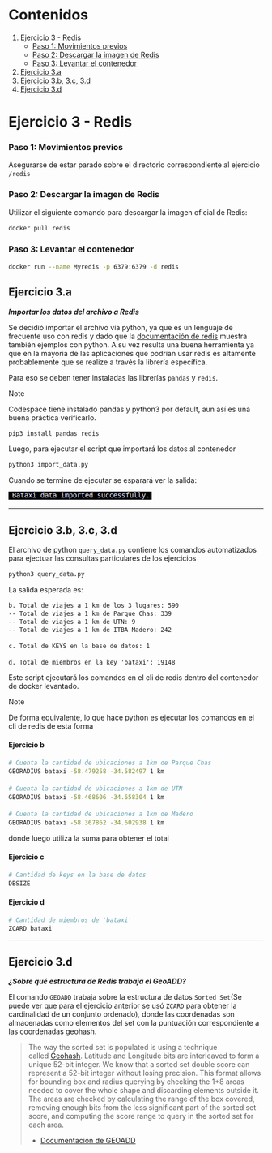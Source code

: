 # Contenidos

1. [Ejercicio 3 - Redis](#ejercicio-3---redis)
    - [Paso 1: Movimientos previos](#paso-1-movimientos-previos)
    - [Paso 2: Descargar la imagen de Redis](#paso-2-descargar-la-imagen-de-redis)
    - [Paso 3: Levantar el contenedor](#paso-3-levantar-el-contenedor)
2. [Ejercicio 3.a](#ejercicio-3a)
3. [Ejercicio 3.b, 3.c, 3.d](#ejercicio-3b-3c-3d)
4. [Ejercicio 3.d](#ejercicio-3d)


# Ejercicio 3 - Redis

### Paso 1: Movimientos previos

Asegurarse de estar parado sobre el directorio correspondiente al ejercicio `/redis`

### Paso 2: Descargar la imagen de Redis
Utilizar el siguiente comando para descargar la imagen oficial de Redis:
```bash
docker pull redis
```

### Paso 3: Levantar el contenedor
```bash
docker run --name Myredis -p 6379:6379 -d redis
```

## Ejercicio 3.a
***Importar los datos del archivo a Redis***

Se decidió importar el archivo vía python, ya que es un lenguaje de frecuente uso con redis y dado que la [documentación de redis](https://redis.io/docs/latest/develop/data-types/geospatial/) muestra también ejemplos con python. A su vez resulta una buena herramienta ya que en la mayoria de las aplicaciones que podrían usar redis es altamente probablemente que se realize a través la librería específica.

Para eso se deben tener instaladas las librerías `pandas` y `redis`. 

> [!Note]
> Codespace tiene instalado pandas y python3 por default, aun así es una buena práctica verificarlo.

```sh
pip3 install pandas redis
```

Luego, para ejecutar el script que importará los datos al contenedor

```sh
python3 import_data.py
```

Cuando se termine de ejecutar se esparará ver la salida:

![](resources/ej3a.png)


***
## Ejercicio 3.b, 3.c, 3.d
El archivo de python `query_data.py` contiene los comandos automatizados para ejectuar las consultas particulares de los ejercicios
```sh
python3 query_data.py
```
La salida esperada es:

```
b. Total de viajes a 1 km de los 3 lugares: 590
-- Total de viajes a 1 km de Parque Chas: 339
-- Total de viajes a 1 km de UTN: 9
-- Total de viajes a 1 km de ITBA Madero: 242

c. Total de KEYS en la base de datos: 1

d. Total de miembros en la key 'bataxi': 19148
```

Este script ejecutará los comandos en el cli de redis dentro del contenedor de docker levantado.

> [!Note]
> De forma equivalente, lo que hace python es ejecutar los comandos en el cli de redis de esta forma
>
> #### Ejercicio b
> ```sh
> # Cuenta la cantidad de ubicaciones a 1km de Parque Chas
> GEORADIUS bataxi -58.479258 -34.582497 1 km
> 
> # Cuenta la cantidad de ubicaciones a 1km de UTN
> GEORADIUS bataxi -58.468606 -34.658304 1 km
> 
> # Cuenta la cantidad de ubicaciones a 1km de Madero
> GEORADIUS bataxi -58.367862 -34.602938 1 km
> ```
> donde luego utiliza la suma para obtener el total
>
> #### Ejercicio c
> ```sh
> # Cantidad de keys en la base de datos
> DBSIZE
> ```
>
> #### Ejercicio d
> ```sh
> # Cantidad de miembros de 'bataxi'
> ZCARD bataxi
> ```


***
## Ejercicio 3.d
***¿Sobre qué estructura de Redis trabaja el GeoADD?***

El comando `GEOADD` trabaja sobre la estructura de datos `Sorted Set`(Se puede ver que para el ejercicio anterior se usó `ZCARD` para obtener la cardinalidad de un conjunto ordenado), donde las coordenadas son almacenadas como elementos del set con la puntuación correspondiente a las coordenadas geohash.


> The way the sorted set is populated is using a technique called [Geohash](https://en.wikipedia.org/wiki/Geohash). Latitude and Longitude bits are interleaved to form a unique 52-bit integer. We know that a sorted set double score can represent a 52-bit integer without losing precision.
> This format allows for bounding box and radius querying by checking the 1+8 areas needed to cover the whole shape and discarding elements outside it. The areas are checked by calculating the range of the box covered, removing enough bits from the less significant part of the sorted set score, and computing the score range to query in the sorted set for each area.
> 
> - [Documentación de GEOADD](https://redis.io/docs/latest/commands/geoadd/)

